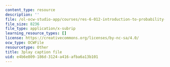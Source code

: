 ```yaml
---
content_type: resource
description: ''
file: /ol-ocw-studio-app/courses/res-6-012-introduction-to-probability-spring-2018/e4b6e809186d3124a416afba6a13b101_YQ26hzI4OJk.srt
file_size: 8236
file_type: application/x-subrip
learning_resource_types: []
license: https://creativecommons.org/licenses/by-nc-sa/4.0/
ocw_type: OCWFile
resourcetype: Other
title: 3play caption file
uid: e4b6e809-186d-3124-a416-afba6a13b101
---
```

